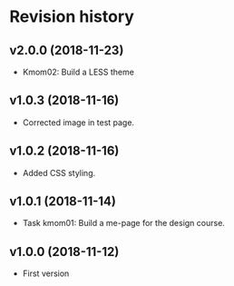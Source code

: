 Revision history
===================


v2.0.0 (2018-11-23)
-------------------

* Kmom02: Build a LESS theme


v1.0.3 (2018-11-16)
-------------------

* Corrected image in test page.


v1.0.2 (2018-11-16)
-------------------

* Added CSS styling.


v1.0.1 (2018-11-14)
-------------------

* Task kmom01: Build a me-page for the design course.


v1.0.0 (2018-11-12)
-------------------

* First version
